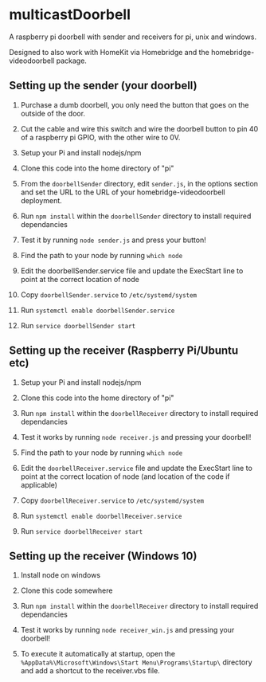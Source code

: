 # multicastDoorbell
A raspberry pi doorbell with sender and receivers for pi, unix and windows. 

Designed to also work with HomeKit via Homebridge and the homebridge-videodoorbell package.

## Setting up the sender (your doorbell)

1. Purchase a dumb doorbell, you only need the button that goes on the outside of the door.

2. Cut the cable and wire this switch and wire the doorbell button to pin 40 of a raspberry pi GPIO, with the other wire to 0V. 

3. Setup your Pi and install nodejs/npm

4. Clone this code into the home directory of "pi"

5. From the `doorbellSender` directory, edit `sender.js`, in the options section and set the URL to the URL of your homebridge-videodoorbell deployment.

6. Run `npm install` within the `doorbellSender` directory to install required dependancies

7. Test it by running `node sender.js` and press your button! 

8. Find the path to your node by running `which node`

9. Edit the doorbellSender.service file and update the ExecStart line to point at the correct location of node

10. Copy `doorbellSender.service` to `/etc/systemd/system`

11. Run `systemctl enable doorbellSender.service`

12. Run `service doorbellSender start`

## Setting up the receiver (Raspberry Pi/Ubuntu etc)

1. Setup your Pi and install nodejs/npm

2. Clone this code into the home directory of "pi"

3. Run `npm install` within the `doorbellReceiver` directory to install required dependancies

4. Test it works by running `node receiver.js` and pressing your doorbell! 

5. Find the path to your node by running `which node`

6. Edit the `doorbellReceiver.service` file and update the ExecStart line to point at the correct location of node (and location of the code if applicable)

7. Copy `doorbellReceiver.service` to `/etc/systemd/system`

8. Run `systemctl enable doorbellReceiver.service`

9. Run `service doorbellReceiver start`

## Setting up the receiver (Windows 10)

1. Install node on windows

2. Clone this code somewhere

3. Run `npm install` within the `doorbellReceiver` directory to install required dependancies

4. Test it works by running `node receiver_win.js` and pressing your doorbell! 

5. To execute it automatically at startup, open the `%AppData%\Microsoft\Windows\Start Menu\Programs\Startup\` directory and add a shortcut to the receiver.vbs file.
